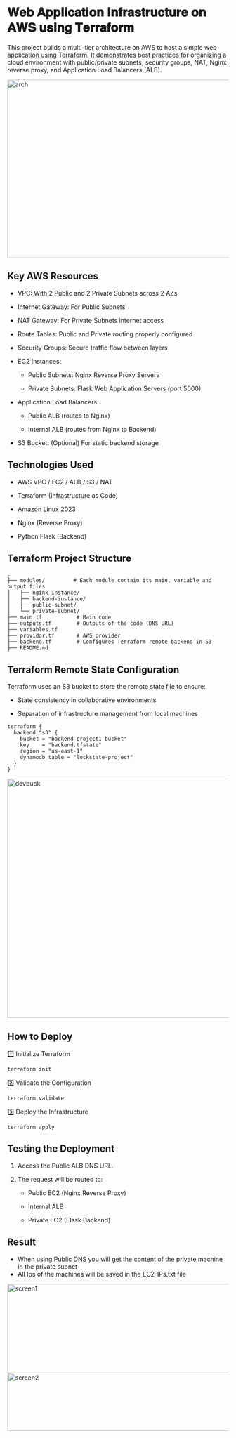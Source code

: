 # 𝐖𝐞𝐛 𝐀𝐩𝐩𝐥𝐢𝐜𝐚𝐭𝐢𝐨𝐧 𝐈𝐧𝐟𝐫𝐚𝐬𝐭𝐫𝐮𝐜𝐭𝐮𝐫𝐞 𝐨𝐧 𝐀𝐖𝐒 𝐮𝐬𝐢𝐧𝐠 𝐓𝐞𝐫𝐫𝐚𝐟𝐨𝐫𝐦

This project builds a multi-tier architecture on AWS to host a simple web application using Terraform.
It demonstrates best practices for organizing a cloud environment with public/private subnets, security groups, NAT, Nginx reverse proxy, and Application Load Balancers (ALB).

   <img width="678" height="406" alt="arch" src="https://github.com/user-attachments/assets/f0bcc4b3-23bf-4fbd-ab1d-380175318999" />


## Key AWS Resources

- VPC: With 2 Public and 2 Private Subnets across 2 AZs

- Internet Gateway: For Public Subnets

- NAT Gateway: For Private Subnets internet access

- Route Tables: Public and Private routing properly configured

- Security Groups: Secure traffic flow between layers

- EC2 Instances:

   - Public Subnets: Nginx Reverse Proxy Servers

  - Private Subnets: Flask Web Application Servers (port 5000)

- Application Load Balancers:

  - Public ALB (routes to Nginx)

  - Internal ALB (routes from Nginx to Backend)

- S3 Bucket: (Optional) For static backend storage


## Technologies Used
- AWS VPC / EC2 / ALB / S3 / NAT

- Terraform (Infrastructure as Code)

- Amazon Linux 2023

- Nginx (Reverse Proxy)

- Python Flask (Backend)

## Terraform Project Structure

```
.
├── modules/         # Each module contain its main, variable and output files
│   ├── nginx-instance/
│   ├── backend-instance/
│   ├── public-subnet/
│   └── private-subnet/
├── main.tf           # Main code
├── outputs.tf        # Outputs of the code (DNS URL)
├── variables.tf      
├── providor.tf       # AWS provider
├── backend.tf        # Configures Terraform remote backend in S3
├── README.md

```

## Terraform Remote State Configuration
Terraform uses an S3 bucket to store the remote state file to ensure:

 - State consistency in collaborative environments

 - Separation of infrastructure management from local machines

```
terraform {
  backend "s3" {
    bucket = "backend-project1-bucket"
    key    = "backend.tfstate"
    region = "us-east-1"
    dynamodb_table = "lockstate-project" 
  }
}
```

<img width="1887" height="545" alt="devbuck" src="https://github.com/user-attachments/assets/82847ba2-070e-4c72-bf18-399ac95ef304" />

## How to Deploy

1️⃣ Initialize Terraform
```
terraform init
```

2️⃣ Validate the Configuration
```
terraform validate
```

3️⃣ Deploy the Infrastructure
```
terraform apply
```

## Testing the Deployment
1. Access the Public ALB DNS URL.

2. The request will be routed to:

   - Public EC2 (Nginx Reverse Proxy)

   - Internal ALB

   - Private EC2 (Flask Backend)

## Result
 - When using Public DNS you will get the content of the private machine in the private subnet
 - All Ips of the machines will be saved in the EC2-IPs.txt file

<img width="736" height="203" alt="screen1" src="https://github.com/user-attachments/assets/4963177c-0176-490b-bc8e-f25d37df7377" />


<img width="671" height="132" alt="screen2" src="https://github.com/user-attachments/assets/3885728e-fb8e-4828-ab78-397e21814996" />
